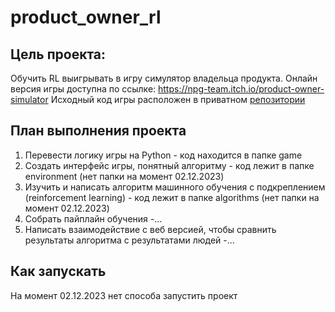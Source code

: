 # product_owner_rl
## Цель проекта:

Обучить RL выигрывать в игру симулятор владельца продукта.
Онлайн версия игры доступна по ссылке: https://npg-team.itch.io/product-owner-simulator
Исходный код игры расположен в приватном [репозитории](https://github.com/denrus99/ProductOwnerSim)

## План выполнения проекта
1. Перевести логику игры на Python - код находится в папке game
2. Создать интерфейс игры, понятный алгоритму - код лежит в папке environment (нет папки на момент 02.12.2023)
3. Изучить и написать алгоритм машинного обучения с подкреплением (reinforcement learning) - код лежит в папке algorithms (нет папки на момент 02.12.2023)
4. Собрать пайплайн обучения -...
5. Написать взаимодействие с веб версией, чтобы сравнить результаты алгоритма с результатами людей -...

## Как запускать
На момент 02.12.2023 нет способа запустить проект

